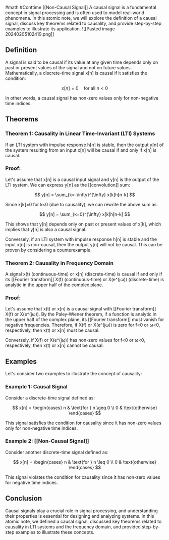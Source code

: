 #math #Conttime
[[Non-Causal Signal]]
A causal signal is a fundamental concept in signal processing and is often used to model real-world phenomena. In this atomic note, we will explore the definition of a causal signal, discuss key theorems related to causality, and provide step-by-step examples to illustrate its application.
![[Pasted image 20240205102419.png]]
## Definition

A signal is said to be causal if its value at any given time depends only on past or present values of the signal and not on future values. Mathematically, a discrete-time signal x[n] is causal if it satisfies the condition:

$$
x[n] = 0 \quad \text{for all } n < 0
$$

In other words, a causal signal has non-zero values only for non-negative time indices.

## Theorems

### Theorem 1: Causality in Linear Time-Invariant (LTI) Systems

If an LTI system with impulse response h[n] is stable, then the output y[n] of the system resulting from an input x[n] will be causal if and only if x[n] is causal.

### Proof:

Let's assume that x[n] is a causal input signal and y[n] is the output of the LTI system. We can express y[n] as the [[convolution]] sum:

$$
y[n] = \sum_{k=-\infty}^{\infty} x[k]h[n-k]
$$

Since x[k]=0 for k<0 (due to causality), we can rewrite the above sum as:

$$
y[n] = \sum_{k=0}^{\infty} x[k]h[n-k]
$$

This shows that y[n] depends only on past or present values of x[k], which implies that y[n] is also a causal signal.

Conversely, if an LTI system with impulse response h[n] is stable and the input x[n] is non-causal, then the output y[n] will not be causal. This can be proven by considering a counterexample.

### Theorem 2: Causality in Frequency Domain

A signal x(t) (continuous-time) or x[n] (discrete-time) is causal if and only if its [[Fourier transform]] X(f) (continuous-time) or X(e^(jω)) (discrete-time) is analytic in the upper half of the complex plane.

### Proof:

Let's assume that x(t) or x[n] is a causal signal with [[Fourier transform]] X(f) or X(e^(jω)). By the Paley-Wiener theorem, if a function is analytic in the upper half of the complex plane, its [[Fourier transform]] must vanish for negative frequencies. Therefore, if X(f) or X(e^(jω)) is zero for f<0 or ω<0, respectively, then x(t) or x[n] must be causal.

Conversely, if X(f) or X(e^(jω)) has non-zero values for f<0 or ω<0, respectively, then x(t) or x[n] cannot be causal.

## Examples

Let's consider two examples to illustrate the concept of causality:

### Example 1: Causal Signal

Consider a discrete-time signal defined as:

$$
x[n] = \begin{cases} 
      n & \text{for } n \geq 0 \\
      0 & \text{otherwise}
   \end{cases}
$$

This signal satisfies the condition for causality since it has non-zero values only for non-negative time indices.

### Example 2: [[Non-Causal Signal]]

Consider another discrete-time signal defined as:

$$
x[n] = \begin{cases} 
      n & \text{for } n \leq 0 \\
      0 & \text{otherwise}
   \end{cases}
$$

This signal violates the condition for causality since it has non-zero values for negative time indices.

## Conclusion

Causal signals play a crucial role in signal processing, and understanding their properties is essential for designing and analyzing systems. In this atomic note, we defined a causal signal, discussed key theorems related to causality in LTI systems and the frequency domain, and provided step-by-step examples to illustrate these concepts.